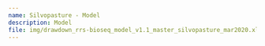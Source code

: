```yaml
---
name: Silvopasture - Model
description: Model
file: img/drawdown_rrs-bioseq_model_v1.1_master_silvopasture_mar2020.xlsm
---
```

